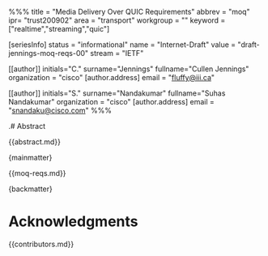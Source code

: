 %%%
title = "Media Delivery Over QUIC Requirements"
abbrev = "moq"
ipr= "trust200902"
area = "transport"
workgroup = ""
keyword = ["realtime","streaming","quic"]

[seriesInfo]
status = "informational"
name = "Internet-Draft"
value = "draft-jennings-moq-reqs-00"
stream = "IETF"

[[author]]
initials="C."
surname="Jennings"
fullname="Cullen Jennings"
organization = "cisco"
  [author.address]
  email = "fluffy@iii.ca"

[[author]]
initials="S."
surname="Nandakumar"
fullname="Suhas Nandakumar"
organization = "cisco"
  [author.address]
  email = "snandaku@cisco.com"
%%%

.# Abstract

{{abstract.md}}


{mainmatter}


{{moq-reqs.md}}


{backmatter}


# Acknowledgments

{{contributors.md}}



